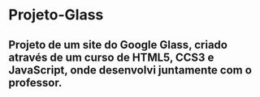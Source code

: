 # Projeto-Glass
## Projeto de um site do Google Glass, criado através de um curso de HTML5, CCS3 e JavaScript, onde desenvolvi juntamente com o professor.
